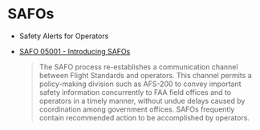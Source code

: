 # SAFOs

* Safety Alerts for Operators
* [SAFO 05001 - Introducing SAFOs](https://www.faa.gov/sites/faa.gov/files/other_visit/aviation_industry/airline_operators/airline_safety/SAFO_05001.pdf)

    > The SAFO process re-establishes a communication channel between Flight Standards and operators. This channel permits a policy-making division such as AFS-200 to convey important safety information concurrently to FAA field offices and to operators in a timely manner, without undue delays caused by coordination among government offices. SAFOs frequently contain recommended action to be accomplished by operators.
